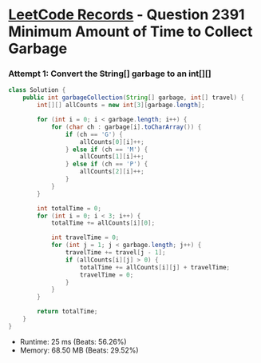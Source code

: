 # [LeetCode Records](../../README.md) - Question 2391 Minimum Amount of Time to Collect Garbage

### Attempt 1: Convert the String[] garbage to an int[][]
```java
class Solution {
    public int garbageCollection(String[] garbage, int[] travel) {
        int[][] allCounts = new int[3][garbage.length];

        for (int i = 0; i < garbage.length; i++) {
            for (char ch : garbage[i].toCharArray()) {
                if (ch == 'G') {
                    allCounts[0][i]++;
                } else if (ch == 'M') {
                    allCounts[1][i]++;
                } else if (ch == 'P') {
                    allCounts[2][i]++;
                }
            }
        }

        int totalTime = 0;
        for (int i = 0; i < 3; i++) {
            totalTime += allCounts[i][0];

            int travelTime = 0;
            for (int j = 1; j < garbage.length; j++) {
                travelTime += travel[j - 1];
                if (allCounts[i][j] > 0) {
                    totalTime += allCounts[i][j] + travelTime;
                    travelTime = 0;
                }
            }
        }

        return totalTime;
    }
}
```
- Runtime: 25 ms (Beats: 56.26%)
- Memory: 68.50 MB (Beats: 29.52%)

<br>

